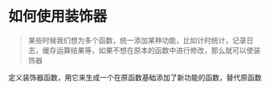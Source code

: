 # 如何使用装饰器

> 某些时候我们想为多个函数，统一添加某种功能，比如计时统计，记录日志，缓存运算结果等，如果不想在原本的函数中进行修改，那么就可以使装饰器

定义装饰器函数，用它来生成一个在原函数基础添加了新功能的函数，替代原函数